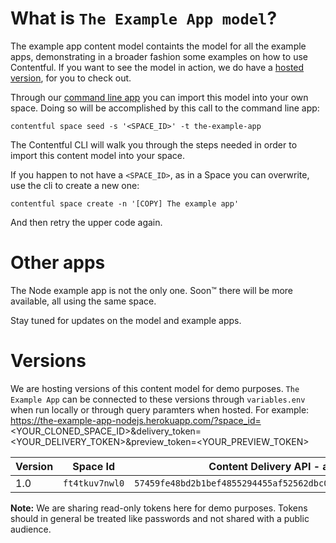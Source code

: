 What is `The Example App model`?
================================

The example app content model containts the model for all the example apps, demonstrating in a broader fashion some examples on how to use
Contentful. If you want to see the model in action, we do have a [hosted version](https://the-example-app-nodejs.herokuapp.com/), for you
to check out.

Through our [command line app](https://github.com/contentful/contentful-cli) you can import this model into your own space. Doing so will be
accomplished by this call to the command line app:

```
contentful space seed -s '<SPACE_ID>' -t the-example-app
```

The Contentful CLI will walk you through the steps needed in order to import this content model into your space.

If you happen to not have a `<SPACE_ID>`, as in a Space you can overwrite, use the cli to create a new one:

```
contentful space create -n '[COPY] The example app'
```

And then retry the upper code again.



Other apps
==========

The Node example app is not the only one. Soon™ there will be more available, all using the
same space.

Stay tuned for updates on the model and example apps.



Versions
========

We are hosting versions of this content model for demo purposes. `The Example App` can be connected to these versions through `variables.env` when run locally or through query paramters when hosted. For example: https://the-example-app-nodejs.herokuapp.com/?space_id=<YOUR_CLONED_SPACE_ID>&delivery_token=<YOUR_DELIVERY_TOKEN>&preview_token=<YOUR_PREVIEW_TOKEN>

| Version  | Space Id | Content Delivery API - access token | Content Preview API - access token |
| - | - | - | - |
| 1.0 | `ft4tkuv7nwl0` | `57459fe48bd2b1bef4855294455af52562dbc0c7f0eb84f8b2cd68692c186417` | `a9972e3cd83528def2fc9d3428c67cd622eb26d0a24239718c6ac61fe0288f2f` |

**Note:** We are sharing read-only tokens here for demo purposes. Tokens should in general be treated like passwords and not shared with a public audience.
